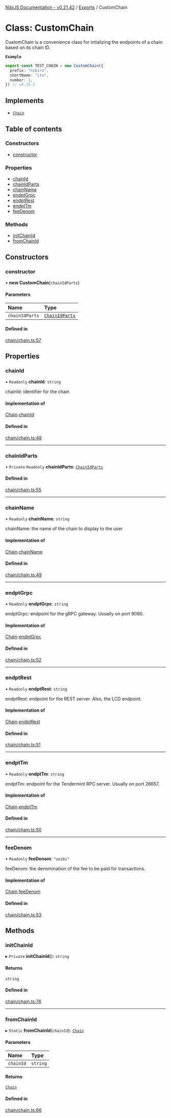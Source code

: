 [NibiJS Documentation - v0.21.42](../intro.md) / [Exports](../modules.md) / CustomChain

# Class: CustomChain

CustomChain is a convenience class for intializing the endpoints of a chain
based on its chain ID.

**`Example`**

```ts
export const TEST_CHAIN = new CustomChain({
  prefix: "nibiru",
  shortName: "itn",
  number: 1,
}) // v0.19.2
```

## Implements

- [`Chain`](../interfaces/Chain.md)

## Table of contents

### Constructors

- [constructor](CustomChain.md#constructor)

### Properties

- [chainId](CustomChain.md#chainid)
- [chainIdParts](CustomChain.md#chainidparts)
- [chainName](CustomChain.md#chainname)
- [endptGrpc](CustomChain.md#endptgrpc)
- [endptRest](CustomChain.md#endptrest)
- [endptTm](CustomChain.md#endpttm)
- [feeDenom](CustomChain.md#feedenom)

### Methods

- [initChainId](CustomChain.md#initchainid)
- [fromChainId](CustomChain.md#fromchainid)

## Constructors

### constructor

• **new CustomChain**(`chainIdParts`)

#### Parameters

| Name           | Type                                            |
| :------------- | :---------------------------------------------- |
| `chainIdParts` | [`ChainIdParts`](../interfaces/ChainIdParts.md) |

#### Defined in

[chain/chain.ts:57](https://github.com/NibiruChain/ts-sdk/blob/3e4aac2/packages/nibijs/src/chain/chain.ts#L57)

## Properties

### chainId

• `Readonly` **chainId**: `string`

chainId: identifier for the chain

#### Implementation of

[Chain](../interfaces/Chain.md).[chainId](../interfaces/Chain.md#chainid)

#### Defined in

[chain/chain.ts:48](https://github.com/NibiruChain/ts-sdk/blob/3e4aac2/packages/nibijs/src/chain/chain.ts#L48)

---

### chainIdParts

• `Private` `Readonly` **chainIdParts**: [`ChainIdParts`](../interfaces/ChainIdParts.md)

#### Defined in

[chain/chain.ts:55](https://github.com/NibiruChain/ts-sdk/blob/3e4aac2/packages/nibijs/src/chain/chain.ts#L55)

---

### chainName

• `Readonly` **chainName**: `string`

chainName: the name of the chain to display to the user

#### Implementation of

[Chain](../interfaces/Chain.md).[chainName](../interfaces/Chain.md#chainname)

#### Defined in

[chain/chain.ts:49](https://github.com/NibiruChain/ts-sdk/blob/3e4aac2/packages/nibijs/src/chain/chain.ts#L49)

---

### endptGrpc

• `Readonly` **endptGrpc**: `string`

endptGrpc: endpoint for the gRPC gateway. Usually on port 9090.

#### Implementation of

[Chain](../interfaces/Chain.md).[endptGrpc](../interfaces/Chain.md#endptgrpc)

#### Defined in

[chain/chain.ts:52](https://github.com/NibiruChain/ts-sdk/blob/3e4aac2/packages/nibijs/src/chain/chain.ts#L52)

---

### endptRest

• `Readonly` **endptRest**: `string`

endptRest: endpoint for the REST server. Also, the LCD endpoint.

#### Implementation of

[Chain](../interfaces/Chain.md).[endptRest](../interfaces/Chain.md#endptrest)

#### Defined in

[chain/chain.ts:51](https://github.com/NibiruChain/ts-sdk/blob/3e4aac2/packages/nibijs/src/chain/chain.ts#L51)

---

### endptTm

• `Readonly` **endptTm**: `string`

endptTm: endpoint for the Tendermint RPC server. Usually on port 26657.

#### Implementation of

[Chain](../interfaces/Chain.md).[endptTm](../interfaces/Chain.md#endpttm)

#### Defined in

[chain/chain.ts:50](https://github.com/NibiruChain/ts-sdk/blob/3e4aac2/packages/nibijs/src/chain/chain.ts#L50)

---

### feeDenom

• `Readonly` **feeDenom**: `"unibi"`

feeDenom: the denomination of the fee to be paid for transactions.

#### Implementation of

[Chain](../interfaces/Chain.md).[feeDenom](../interfaces/Chain.md#feedenom)

#### Defined in

[chain/chain.ts:53](https://github.com/NibiruChain/ts-sdk/blob/3e4aac2/packages/nibijs/src/chain/chain.ts#L53)

## Methods

### initChainId

▸ `Private` **initChainId**(): `string`

#### Returns

`string`

#### Defined in

[chain/chain.ts:76](https://github.com/NibiruChain/ts-sdk/blob/3e4aac2/packages/nibijs/src/chain/chain.ts#L76)

---

### fromChainId

▸ `Static` **fromChainId**(`chainId`): [`Chain`](../interfaces/Chain.md)

#### Parameters

| Name      | Type     |
| :-------- | :------- |
| `chainId` | `string` |

#### Returns

[`Chain`](../interfaces/Chain.md)

#### Defined in

[chain/chain.ts:66](https://github.com/NibiruChain/ts-sdk/blob/3e4aac2/packages/nibijs/src/chain/chain.ts#L66)
